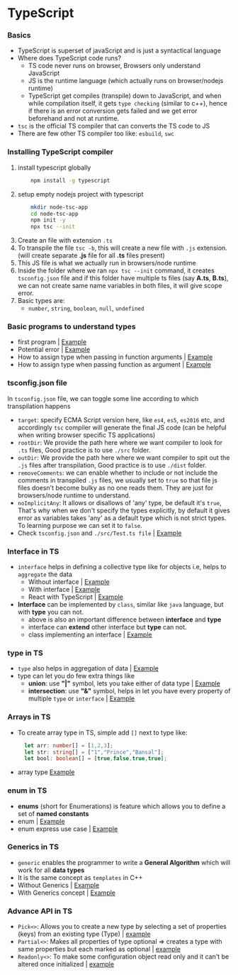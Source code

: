 # TypeScript

### Basics
 - TypeScript is superset of javaScript and is just a syntactical language
 - Where does TypeScript code runs?
   - TS code never runs on browser, Browsers only understand JavaScript
   - JS is the runtime language (which actually runs on browser/nodejs runtime)
   - TypeScript get compiles (transpile) down to JavaScript, and when while compilation itself, it gets `type checking` (similar to c++), hence if there is an error conversion gets failed and we get error beforehand and not at runtime.
 - `tsc` is the official TS compiler that can converts the TS code to JS
 - There are few other TS compiler too like: `esbuild`, `swc`
  
### Installing TypeScript compiler

 1. install typescript globally
    ```sh
        npm install -g typescript
    ```
 2. setup empty nodejs project with typescript
    ```sh
        mkdir node-tsc-app
        cd node-tsc-app
        npm init -y
        npx tsc --init
    ```
 3. Create an file with extension `.ts`
 4. To transpile the file  `tsc -b`, this will create a new file with `.js` extension. (will create separate **.js** file for all **.ts** files present)
 5. This JS file is what we actually run in browsers/node runtime
 6. Inside the folder where we ran `npx tsc --init` command, it creates `tsconfig.json` file and if this folder have multiple ts files (say **A.ts**, **B.ts**), we can not create same name variables in both files, it will give scope error.
 7. Basic types are:
    - `number`, `string`, `boolean`, `null`, `undefined` 

### Basic programs to understand types

- first program | [Example](https://github.com/princebansal7/Web-Development-Concepts/blob/main/typescript/01.tsc-basics/01.firstTS.ts)
- Potential error | [Example](https://github.com/princebansal7/Web-Development-Concepts/blob/main/typescript/01.tsc-basics/02.secondTS.ts)
- How to assign type when passing in function arguments | [Example](https://github.com/princebansal7/Web-Development-Concepts/blob/main/typescript/01.tsc-basics/03.basicTypes.ts)
- How to assign type when passing function as argument | [Example](https://github.com/princebansal7/Web-Development-Concepts/blob/main/typescript/01.tsc-basics/04.functionTypes.ts)

### tsconfig.json file

In `tsconfig.json` file, we can toggle some line according to which transpilation happens

  - `target`: specify ECMA Script version here, like `es4`, `es5`, `es2016` etc, and accordingly `tsc` compiler will generate the final JS code (can be helpful when writing browser specific TS applications)
  - `rootDir`: We provide the path here where we want compiler to look for `.ts` files, Good practice is to use `./src` folder.
  - `outDir`: We provide the path here where we want compiler to spit out the `.js` files after transpilation, Good practice is to use `./dist` folder.
  - `removeComments`: we can enable whether to include or not include the comments in transpiled `.js` files, we usually set to `true` so that file js files doesn't become bulky as no one reads them. They are just for browsers/node runtime to understand.
  - `noImplicitAny`: It allows or disallows of 'any' type, be default it's `true`, That's why when we don't specify the types explicitly, by default it gives error as variables takes 'any' as a default type which is not strict types. To learning purpose we can set it to `false`.
  - Check `tsconfig.json` and `./src/Test.ts file` | [Example](https://github.com/princebansal7/Web-Development-Concepts/tree/main/typescript/02.tsconfig-toggles)

### Interface in TS

- `interface` helps in defining a collective type like for objects i.e, helps to `aggregate` the data
  - Without interface | [Example](https://github.com/princebansal7/Web-Development-Concepts/blob/main/typescript/03.interfaces/src/01.withoutInterface.ts)
  - With interface | [Example](https://github.com/princebansal7/Web-Development-Concepts/blob/main/typescript/03.interfaces/src/02.interface.ts)
  - React with TypeScript | [Example](https://github.com/princebansal7/Web-Development-Concepts/blob/main/typescript/04.react-typescript-demo/src/App.tsx)
- **Interface** can be implemented by `class`, similar like `java` language, but with **type** you can not.
  - above is also an important difference between **interface** and **type**
  - interface can **extend** other interface but **type** can not.
  - class implementing an interface | [Example](https://github.com/princebansal7/Web-Development-Concepts/blob/main/typescript/05.implement-interface/src/implement.ts)

### type in TS

- `type` also helps in aggregation of data | [Example](https://github.com/princebansal7/Web-Development-Concepts/blob/main/typescript/06.type/src/01.type.ts)
- type can let you do few extra things like
  - **union**: use **"|"** symbol, lets you take either of data type | [Example](https://github.com/princebansal7/Web-Development-Concepts/blob/main/typescript/06.type/src/02.union.ts)
  - **intersection**: use **"&"** symbol, helps in let you have every property of multiple `type` or `interface` | [Example](https://github.com/princebansal7/Web-Development-Concepts/blob/main/typescript/06.type/src/03.intersection.ts)

### Arrays in TS

  - To create array type in TS, simple add `[]` next to type like: 
    ```ts
      let arr: number[] = [1,2,3];
      let str: string[] = ["1","Prince","Bansal"];
      let bool: boolean[] = [true,false,true,true];
    ```
  - array type [Example](https://github.com/princebansal7/Web-Development-Concepts/blob/main/typescript/07.arrays/src/array.ts)
  
### enum in TS

- **enums** (short for Enumerations) is feature which allows you to define a set of **named constants**
- enum | [Example](https://github.com/princebansal7/Web-Development-Concepts/blob/main/typescript/08.enums/src/01.enums.ts)
- enum express use case | [Example](https://github.com/princebansal7/Web-Development-Concepts/blob/main/typescript/08.enums/src/02.expressUseCase.ts)

### Generics in TS

- `generic` enables the programmer to write a **General Algorithm** which will work for all **data types**
- It is the same concept as `templates` in C++
- Without Generics | [Example](https://github.com/princebansal7/Web-Development-Concepts/blob/main/typescript/09.generics/src/withoutGenerics.ts)
- With Generics concept | [Example](https://github.com/princebansal7/Web-Development-Concepts/blob/main/typescript/09.generics/src/generics.ts)

### Advance API in TS

  - `Pick<>`: Allows you to create a new type by selecting a set of properties (keys) from an existing type (Type) | [example](https://github.com/princebansal7/Web-Development-Concepts/blob/main/typescript/10.Advance-ts-api/src/01.pick.ts)
  - `Partial<>`: Makes all properties of type optional => creates a type with same properties but each marked as optional | [example](https://github.com/princebansal7/Web-Development-Concepts/blob/main/typescript/10.Advance-ts-api/src/02.partial.ts)
  - `Readonly<>`: To make some configuration object read only and it can't be altered once initialized  | [example](https://github.com/princebansal7/Web-Development-Concepts/blob/main/typescript/10.Advance-ts-api/src/03.readOnly.ts)